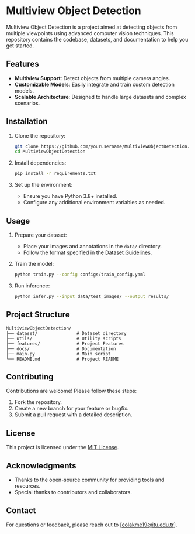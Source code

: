 # Multiview Object Detection

Multiview Object Detection is a project aimed at detecting objects from multiple viewpoints using advanced computer vision techniques. This repository contains the codebase, datasets, and documentation to help you get started.

## Features

- **Multiview Support**: Detect objects from multiple camera angles.
- **Customizable Models**: Easily integrate and train custom detection models.
- **Scalable Architecture**: Designed to handle large datasets and complex scenarios.

## Installation

1. Clone the repository:
    ```bash
    git clone https://github.com/yourusername/MultiviewObjectDetection.git
    cd MultiviewObjectDetection
    ```

2. Install dependencies:
    ```bash
    pip install -r requirements.txt
    ```

3. Set up the environment:
    - Ensure you have Python 3.8+ installed.
    - Configure any additional environment variables as needed.

## Usage

1. Prepare your dataset:
    - Place your images and annotations in the `data/` directory.
    - Follow the format specified in the [Dataset Guidelines](docs/dataset_guidelines.md).

2. Train the model:
    ```bash
    python train.py --config configs/train_config.yaml
    ```

3. Run inference:
    ```bash
    python infer.py --input data/test_images/ --output results/
    ```

## Project Structure

```
MultiviewObjectDetection/
├── dataset/               # Dataset directory
├── utils/                 # Utility scripts
├── features/              # Project Features
├── docs/                  # Documentation
├── main.py                # Main script
└── README.md              # Project README
```

## Contributing

Contributions are welcome! Please follow these steps:

1. Fork the repository.
2. Create a new branch for your feature or bugfix.
3. Submit a pull request with a detailed description.

## License

This project is licensed under the [MIT License](LICENSE).

## Acknowledgments

- Thanks to the open-source community for providing tools and resources.
- Special thanks to contributors and collaborators.

## Contact

For questions or feedback, please reach out to [colakme19@itu.edu.tr].